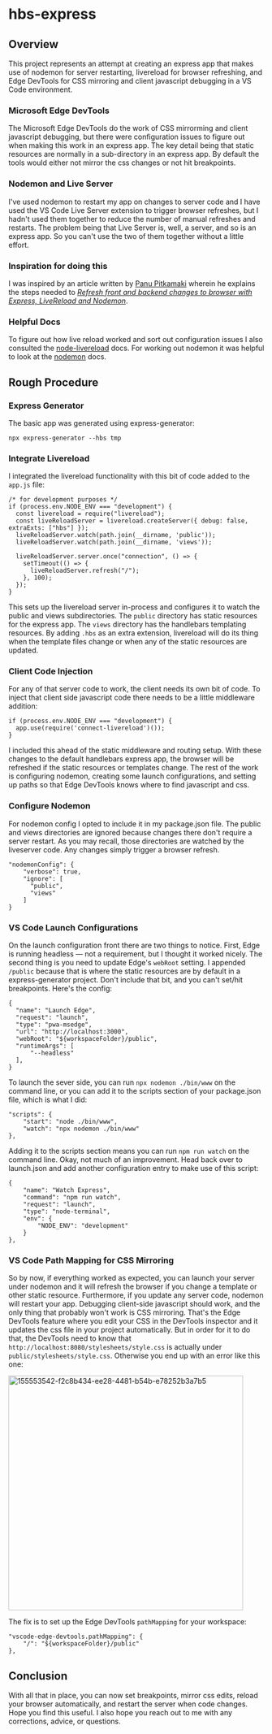 # hbs-express
## Overview
This project represents an attempt at creating an express app that
makes use of nodemon for server restarting, livereload for browser
refreshing, and Edge DevTools for CSS mirroring and client javascript
debugging in a VS Code environment.

### Microsoft Edge DevTools
The Microsoft Edge DevTools do the work of CSS mirrorming and client
javascript debugging, but there were configuration issues to figure
out when making this work in an express app.  The key detail being
that static resources are normally in a sub-directory in an express
app.  By default the tools would either not mirror the css changes
or not hit breakpoints.

### Nodemon and Live Server
I've used nodemon to restart my app on changes to server code and I
have used the VS Code Live Server extension to trigger browser refreshes,
but I hadn't used them together to reduce the number of manual refreshes
and restarts.  The problem being that Live Server is, well, a server,
and so is an express app.  So you can't use the two of them together
without a little effort.

### Inspiration for doing this
I was inspired by an article written by 
[Panu Pitkamaki](https://bytearcher.com/contact/) wherein he explains
the steps needed to 
[_Refresh front and backend changes to browser with Express, LiveReload
and Nodemon_](https://bytearcher.com/articles/refresh-changes-browser-express-livereload-nodemon/).

### Helpful Docs
To figure out how live reload worked and sort out configuration issues I also
consulted the
[node-livereload](https://github.com/napcs/node-livereload#option-2-from-within-your-own-project)
docs.  For working out nodemon it was helpful to look at the 
[nodemon](https://github.com/remy/nodemon#readme) docs.

## Rough Procedure
### Express Generator
The basic app was generated using express-generator:
```
npx express-generator --hbs tmp
```

### Integrate Livereload
I integrated the livereload functionality with this bit of code added to the `app.js` file:
```
/* for development purposes */
if (process.env.NODE_ENV === "development") {
  const livereload = require("livereload");
  const liveReloadServer = livereload.createServer({ debug: false, extraExts: ["hbs"] });
  liveReloadServer.watch(path.join(__dirname, 'public'));
  liveReloadServer.watch(path.join(__dirname, 'views'));

  liveReloadServer.server.once("connection", () => {
    setTimeout(() => {
      liveReloadServer.refresh("/");
    }, 100);
  });
}
```

This sets up the livereload server in-process and configures it to watch the public and views
subdirectories.  The `public` directory has static resources for the express app.
The `views` directory has the handlebars templating resources.  By adding `.hbs` as an
extra extension, livereload will do its thing when the template files change or when
any of the static resources are updated.

### Client Code Injection
For any of that server code to work, the client needs its own bit of code.  To inject that
client side javascript code there needs to be a little middleware addition:

```
if (process.env.NODE_ENV === "development") {
  app.use(require('connect-livereload')());
}
```

I included this ahead of the static middleware and routing setup.  With these changes to the 
default handlebars express app, the browser will be refreshed if the static resources or 
templates change.  The rest of the work is configuring nodemon, creating some launch
configurations, and setting up paths so that Edge DevTools knows where to find javascript
and css.

### Configure Nodemon
For nodemon config I opted to include it in my package.json file.  The public and views
directories are ignored because changes there don't require a server restart.  As you may
recall, those directories are watched by the liveserver code.  Any changes simply trigger
a browser refresh.

```
"nodemonConfig": {
    "verbose": true,
    "ignore": [
      "public",
      "views"
    ]
}
```

### VS Code Launch Configurations
On the launch configuration front there are two things to notice.  First, Edge is running
headless — not a requirement, but I thought it worked nicely.  The second thing is you
need to update Edge's `webRoot` setting.  I appended `/public` because that is where the
static resources are by default in a express-generator project.  Don't include that bit,
and you can't set/hit breakpoints.  Here's the config:

```
{
  "name": "Launch Edge",
  "request": "launch",
  "type": "pwa-msedge",
  "url": "http://localhost:3000",
  "webRoot": "${workspaceFolder}/public",
  "runtimeArgs": [
      "--headless"
  ],
}
```


To launch the sever side, you can run `npx nodemon ./bin/www` on the command line, 
or you can add it to the scripts section of your package.json file, which is what
I did:

```
"scripts": {
    "start": "node ./bin/www",
    "watch": "npx nodemon ./bin/www"
},
```

Adding it to the scripts section means you can run `npm run watch` on the command line.
Okay, not much of an improvement.  Head back over to launch.json and add another
configuration entry to make use of this script:

```
{
    "name": "Watch Express",
    "command": "npm run watch",
    "request": "launch",
    "type": "node-terminal",
    "env": {
        "NODE_ENV": "development"
    }
},
````

### VS Code Path Mapping for CSS Mirroring
So by now, if everything worked as expected, you can launch your server under nodemon
and it will refresh the browser if you change a template or other static resource.
Furthermore, if you update any server code, nodemon will restart your app.  Debugging
client-side javascript should work, and the only thing that probably won't work is
CSS mirroring.  That's the Edge DevTools feature where you edit your CSS in the
DevTools inspector and it updates the css file in your project automatically.  But
in order for it to do that, the DevTools need to know that
`http://localhost:8080/stylesheets/style.css` is actually under `public/stylesheets/style.css`.
Otherwise you end up with an error like this one:

<img width="462" alt="155553542-f2c8b434-ee28-4481-b54b-e78252b3a7b5" src="https://user-images.githubusercontent.com/94078897/155611262-0773975d-b14a-48b4-8a9c-602a1f9b07e3.png">

The fix is to set up the Edge DevTools `pathMapping` for your workspace:
```
"vscode-edge-devtools.pathMapping": {
    "/": "${workspaceFolder}/public"
},
```

## Conclusion
With all that in place, you can now set breakpoints, mirror css edits, reload your browser
automatically, and restart the server when code changes.  Hope you find this useful.  I also
hope you reach out to me with any corrections, advice, or questions.








